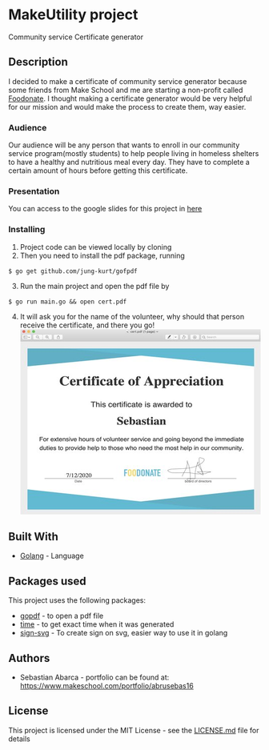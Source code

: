 # MakeUtility project
Community service Certificate generator

## Description
I decided to make a certificate of community service generator because some
friends from Make School and me are starting a non-profit called [Foodonate](https://www.foodonate.org/).
I thought making a certificate generator would be very helpful for our mission and
would make the process to create them, way easier.

### Audience
Our audience will be any person that wants to enroll in our community service program(mostly students)
to help people living in homeless shelters to have a healthy and nutritious meal every day. They have
to complete a certain amount of hours before getting this certificate.

### Presentation
You can access to the google slides for this project in [here](https://docs.google.com/presentation/d/1IGxQGcDkec0Gq_0mgR2SdhhFZNvT5ubAbfo7jKbk160/edit#slide=id.g8c3ad5d6ee_0_27)
### Installing

1. Project code can be viewed locally by cloning
2. Then you need to install the pdf package, running
```
$ go get github.com/jung-kurt/gofpdf
```
3. Run the main project and open the pdf file by
```
$ go run main.go && open cert.pdf
```
4. It will ask you for the name of the volunteer, why should that person receive the certificate, and there you go!
![alt text](https://github.com/abrusebas1997/makeutility/blob/master/images/certificate%20(2).jpg)
## Built With

* [Golang](https://golang.org/) - Language

## Packages used
This project uses the following packages:

* [gopdf](https://github.com/jung-kurt/gofpdf) - to open a pdf file
* [time](https://golang.org/pkg/time/) - to get exact time when it was generated
* [sign-svg](https://willowsystems.github.io/jSignature/#/demo/) - To create sign on svg, easier way to use it in golang

## Authors

* Sebastian Abarca - portfolio can be found at:
https://www.makeschool.com/portfolio/abrusebas16


## License

This project is licensed under the MIT License - see the [LICENSE.md](LICENSE.md) file for details
